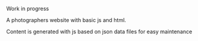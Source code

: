 Work in progress

A photographers website with basic js and html.

Content is generated with js based on json data files for easy maintenance
